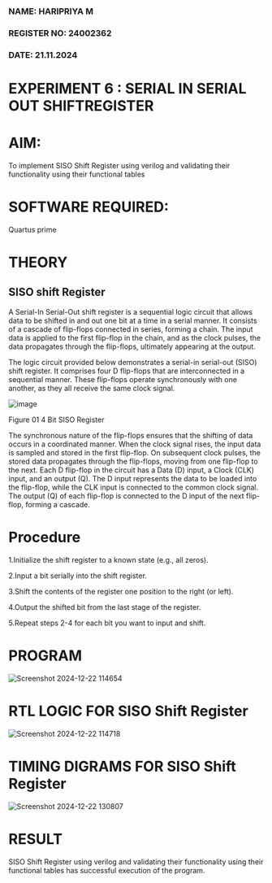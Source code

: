 ### NAME: HARIPRIYA M
### REGISTER NO: 24002362
### DATE: 21.11.2024
# EXPERIMENT 6 : SERIAL IN SERIAL OUT SHIFTREGISTER

# AIM:

To implement  SISO Shift Register using verilog and validating their functionality using their functional tables

# SOFTWARE REQUIRED:

Quartus prime

# THEORY

## SISO shift Register

A Serial-In Serial-Out shift register is a sequential logic circuit that allows data to be shifted in and out one bit at a time in a serial manner. It consists of a cascade of flip-flops connected in series, forming a chain. The input data is applied to the first flip-flop in the chain, and as the clock pulses, the data propagates through the flip-flops, ultimately appearing at the output.

The logic circuit provided below demonstrates a serial-in serial-out (SISO) shift register. It comprises four D flip-flops that are interconnected in a sequential manner. These flip-flops operate synchronously with one another, as they all receive the same clock signal.

![image](https://github.com/naavaneetha/SERIAL-IN-SERIAL-OUT-SHIFTREGISTER/assets/154305477/e81c4072-37f9-46c6-8145-566764b74c3a)

Figure 01 4 Bit SISO Register

The synchronous nature of the flip-flops ensures that the shifting of data occurs in a coordinated manner. When the clock signal rises, the input data is sampled and stored in the first flip-flop. On subsequent clock pulses, the stored data propagates through the flip-flops, moving from one flip-flop to the next.
Each D flip-flop in the circuit has a Data (D) input, a Clock (CLK) input, and an output (Q). The D input represents the data to be loaded into the flip-flop, while the CLK input is connected to the common clock signal. The output (Q) of each flip-flop is connected to the D input of the next flip-flop, forming a cascade.

# Procedure

  1.Initialize the shift register to a known state (e.g., all zeros).
  
  2.Input a bit serially into the shift register.
  
  3.Shift the contents of the register one position to the right (or left).
  
  4.Output the shifted bit from the last stage of the register.
  
  5.Repeat steps 2-4 for each bit you want to input and shift.

  
# PROGRAM

![Screenshot 2024-12-22 114654](https://github.com/user-attachments/assets/6dd14cdd-bf7c-400b-ace9-b10ee9b32558)




# RTL LOGIC FOR SISO Shift Register

![Screenshot 2024-12-22 114718](https://github.com/user-attachments/assets/1f6352f1-b2d2-4e82-86f3-f19c96d570cb)


# TIMING DIGRAMS FOR SISO Shift Register

![Screenshot 2024-12-22 130807](https://github.com/user-attachments/assets/aeda62f5-3cd3-43e3-a105-6c9b73e5801d)


# RESULT
SISO Shift Register using verilog and validating their functionality using their functional tables has successful execution of the program.
